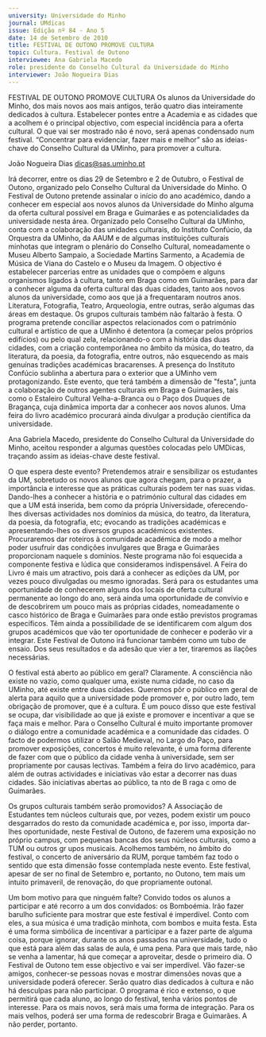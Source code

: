 ```yaml
---
university: Universidade do Minho
journal: UMdicas
issue: Edição nº 84 - Ano 5
date: 14 de Setembro de 2010
title: FESTIVAL DE OUTONO PROMOVE CULTURA
topic: Cultura. Festival de Outono
interviewee: Ana Gabriela Macedo
role: presidente do Conselho Cultural da Universidade do Minho
interviewer: João Nogueira Dias
---
```




FESTIVAL DE OUTONO PROMOVE CULTURA
Os alunos da Universidade do Minho, dos mais novos aos mais
antigos, terão quatro dias inteiramente dedicados à cultura.
Estabelecer pontes entre a Academia e as cidades que a acolhem
é o principal objectivo, com especial incidência para a oferta cultural. O que
vai ser mostrado não é novo, será apenas condensado num festival.
“Concentrar para evidenciar, fazer mais e melhor” são as ideias-chave do
Conselho Cultural da UMinho, para promover a cultura.


João Nogueira Dias
dicas@sas.uminho.pt


Irá decorrer, entre os dias 29 de
Setembro e 2 de Outubro, o
Festival de Outono, organizado
pelo Conselho Cultural da
Universidade do Minho. O Festival
de Outono pretende assinalar o
início do ano académico, dando a
conhecer em especial aos novos
alunos da Universidade do Minho
alguma da oferta cultural possível
em Braga e Guimarães e as
potencialidades da universidade
nesta área.
Organizado pelo Conselho Cultural
da UMinho, conta com a 
colaboração das unidades
culturais, do Instituto Confúcio, da
Orquestra da UMinho, da AAUM e de
algumas instituições culturais
minhotas que integram o plenário
do Conselho Cultural,
nomeadamente o Museu Alberto
Sampaio, a Sociedade Martins
Sarmento, a Academia de Música
de Viana do Castelo e o Museu da
Imagem.
O objectivo é estabelecer parcerias
entre as unidades que o compõem
e alguns organismos ligados à
cultura, tanto em Braga como em
Guimarães, para dar a conhecer
alguma da oferta cultural das duas
cidades, tanto aos novos alunos da
universidade, como aos que já a
frequentaram noutros anos.
Literatura, Fotografia, Teatro,
Arqueologia, entre outras, serão
algumas das áreas em destaque.
Os grupos culturais também não
faltarão à festa.
O programa pretende conciliar
aspectos relacionados com o
património cultural e artístico de
que a UMinho é detentora (a
começar pelos próprios edifícios)
ou pelo qual zela, relacionando-o
com a história das duas cidades,
com a criação contemporânea no
âmbito da música, do teatro, da
literatura, da poesia, da fotografia,
entre outros, não esquecendo as
mais genuínas tradições
académicas bracarenses. A
presença do Instituto Confúcio
sublinha a abertura para o exterior
que a UMinho vem
protagonizando.
Este evento, que terá também a
dimensão de "festa", junta a
colaboração de outros agentes
culturais em Braga e Guimarães,
tais como o Estaleiro Cultural
Velha-a-Branca ou o Paço dos
Duques de Bragança, cuja
dinâmica importa dar a conhecer
aos novos alunos. Uma feira do
livro académico procurará ainda
divulgar a produção científica da
universidade.


Ana Gabriela Macedo, presidente
do Conselho Cultural da
Universidade do Minho, aceitou
responder a algumas questões
colocadas pelo UMDicas,
traçando assim as ideias-chave
deste festival.


O que espera deste evento?
Pretendemos atrair e sensibilizar
os estudantes da UM, sobretudo
os novos alunos que agora
chegam, para o prazer, a
importância e interesse que as
práticas culturais podem ter nas
suas vidas. Dando-lhes a conhecer
a história e o património cultural
das cidades em que a UM está
inserida, bem como da própria
Universidade, oferecendo-lhes
diversas actividades nos domínios
da música, do teatro, da literatura,
da poesia, da fotografia, etc;
evocando as tradições
académicas e apresentando-lhes
os diversos grupos académicos
existentes. Procuraremos dar
roteiros à comunidade académica
de modo a melhor poder usufruir
das condições invulgares que
Braga e Guimarães proporcionam
naquele s domínios. Neste
programa não foi esquecida a
componente festiva e lúdica que
consideramos indispensável.
A Feira do Livro é mais um
atractivo, pois dará a conhecer as
edições da UM, por vezes pouco
divulgadas ou mesmo ignoradas.
Será para os estudantes uma
oportunidade de conhecerem
alguns dos locais de oferta cultural
permanente ao longo do ano, será
ainda uma oportunidade de
convívio e de descobrirem um
pouco mais as próprias cidades,
nomeadamente o casco histórico
de Braga e Guimarães para onde
estão previstos programas
específicos.
Têm ainda a possibilidade de se
identificarem com algum dos
grupos académicos que vão ter
oportunidade de conhecer e
poderão vir a integrar. Este
Festival de Outono irá funcionar
também como um tubo de ensaio.
Dos seus resultados e da adesão
que vier a ter, tiraremos as ilações
necessárias.


O festival está aberto ao público
em geral?
Claramente. A consciência não
existe no vazio, como qualquer
uma, existe numa cidade, no caso
da UMinho, até existe entre duas
cidades. Queremos pôr o público
em geral de alerta para aquilo que
a universidade pode promover e,
por outro lado, tem obrigação de
promover, que é a cultura. É um
pouco disso que este festival se
ocupa, dar visibilidade ao que já
existe e promover e incentivar a
que se faça mais e melhor. Para o
Conselho Cultural é muito
importante promover o diálogo
entre a comunidade académica e a
comunidade das cidades. O facto
de podermos utilizar o Salão
Medieval, no Largo do Paço, para
promover exposições, concertos é
muito relevante, é uma forma
diferente de fazer com que o
público da cidade venha à
universidade, sem ser
propriamente por causas lectivas.
Também a feira do lirvo
académico, para além de outras
actividades e iniciativas vão estar
a decorrer nas duas cidades. São
iniciativas abertas ao público,
ta nto de B raga c omo de
Guimarães.


Os grupos culturais também
serão promovidos?
A Associação de Estudantes tem
núcleos culturais que, por vezes,
podem existir um pouco
desgarrados do resto da
comunidade académica e, por
isso, importa dar-lhes
oportunidade, neste Festival de
Outono, de fazerem uma
exposição no próprio campus, com
pequenas bancas dos seus
núcleos culturais, como a TUM ou
outros gr upos musicais.
Acolhemos também, no âmbito do
festival, o concerto de aniversário
da RUM, porque também faz todo o
sentido que esta dimensão fosse
contemplada neste evento. Este
festival, apesar de ser no final de
Setembro e, portanto, no Outono,
tem mais um intuito primaveril, de
renovação, do que propriamente
outonal.


Um bom motivo para que ninguém
falte?
Convido todos os alunos a
participar e até recorro a um dos
convidados: os Bomboémia. Irão
fazer barulho suficiente para
mostrar que este festival é
imperdível. Conto com eles, a sua
música é uma tradição minhota,
com bombos e muita festa. Esta é
uma forma simbólica de incentivar
a participar e a fazer parte de
alguma coisa, porque ignorar,
durante os anos passados na
universidade, tudo o que está para
além das salas de aula, é uma
pena.
Para que mais tarde, não se venha
a lamentar, há que começar a
aproveitar, desde o primeiro dia. O
Festival de Outono tem esse
objectivo e vai ser imperdível. Vão
fazer-se amigos, conhecer-se
pessoas novas e mostrar
dimensões novas que a
universidade poderá oferecer.
Serão quatro dias dedicados à
cultura e não há desculpas para
não participar. O programa é rico e
extenso, o que permitirá que cada
aluno, ao longo do festival, tenha
vários pontos de interesse. Para os
mais novos, será mais uma forma
de integração. Para os mais
velhos, poderá ser uma forma de
redescobrir Braga e Guimarães. A
não perder, portanto.